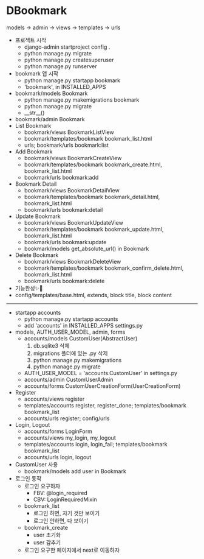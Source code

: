 # DBookmark
models -> admin -> views -> templates -> urls
- 프로젝트 시작
    - django-admin startproject config .
    - python manage.py migrate
    - python manage.py createsuperuser
    - python manage.py runserver
- bookmark 앱 시작
    - python manage.py startapp bookmark
    - 'bookmark', in INSTALLED_APPS
- bookmark/models Bookmark
    - python manage.py makemigrations bookmark
    - python manage.py migrate
    - \_\_str\_\_()
- bookmark/admin Bookmark
- List Bookmark
    - bookmark/views BookmarkListView
    - bookmark/templates/bookmark bookmark_list.html
    - urls; bookmark/urls bookmark:list
- Add Bookmark
    - bookmark/views BookmarkCreateView
    - bookmark/templates/bookmark bookmark_create.html, bookmark_list.html
    - bookmark/urls bookmark:add
- Bookmark Detail
    - bookmark/views BookmarkDetailView
    - bookmark/templates/bookmark bookmark_detail.html, bookmark_list.html
    - bookmark/urls bookmark:detail
- Update Bookmark
    - bookmark/views BookmarkUpdateView
    - bookmark/templates/bookmark bookmark_update.html, bookmark_list.html
    - bookmark/urls bookmark:update
    - bookmark/models get_absolute_url() in Bookmark
- Delete Bookmark
    - bookmark/views BookmarkDeleteView
    - bookmark/templates/bookmark bookmark_confirm_delete.html, bookmark_list.html
    - bookmark/urls bookmark:delete
- 기능완성✨🎉
- config/templates/base.html, extends, block title, block content
---
- startapp accounts
    - python manage.py startapp accounts
    - add 'accounts' in INSTALLED_APPS settings.py
- models, AUTH_USER_MODEL, admin, forms
    - accounts/models CustomUser(AbstractUser)
        1. db.sqlite3 삭제
        1. migrations 폴더에 있는 .py 삭제
        1. python manage.py makemigrations
        1. python manage.py migrate
    - AUTH_USER_MODEL = 'accounts.CustomUser' in settings.py
    - accounts/admin CustomUserAdmin
    - accounts/forms CustomUserCreationForm(UserCreationForm)
- Register
    - accounts/views register
    - templates/accounts register, register_done; templates/bookmark bookmark_list
    - accounts/urls register; config/urls
- Login, Logout
    - accounts/forms LoginForm
    - accounts/views my_login, my_logout
    - templates/accounts login, login_fail; templates/bookmark bookmark_list
    - accounts/urls login, logout
- CustomUser 사용
    - bookmark/models add user in Bookmark
- 로그인 동작
    - 로그인 요구하자
      - FBV: @login_required
      - CBV: LoginRequiredMixin
    - bookmark_list
      - 로그인 하면, 자기 것만 보이기
      - 로그인 안하면, 다 보이기
    - bookmark_create
      - user 초기화
      - user 감추기
    - 로그인 요구한 페이지에서 next로 이동하자